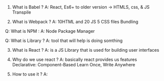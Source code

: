 1. What is Babel ?
   A: React, Es6+ to older version -> HTMLS, css, & JS
   Transpile

2. What is Webpack ?
   A: 10HTML and 20 JS 5 CSS files
   Bundling

Q: What is NPM :
A: Node Package Manager

Q: What is Library ?
A: tool that will help is doing somthing

3. What is React ?
   A: is a JS Library that is used for building user interfaces

4. Why do we use react ?
   A: basically react provides us features
   Declarative:
   Component-Based
   Learn Once, Write Anywhere

5. How to use it ?
   A:
